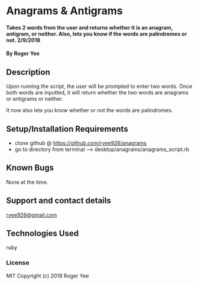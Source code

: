 # Anagrams & Antigrams

#### Takes 2 words from the user and returns whether it is an anagram, antigram, or neither. Also, lets you know if the words are palindromes or not. 2/9/2018

#### By Roger Yee

## Description

Upon running the script, the user will be prompted to enter two words. Once both words are inputted, it will return whether the two words are anagrams or antigrams or neither.

It now also lets you know whether or not the words are palindromes.

## Setup/Installation Requirements

* clone github @ https://github.com/ryee926/anagrams
* go to directory from terminal --> desktop/anagrams/anagrams_script.rb

## Known Bugs

None at the time.

## Support and contact details

ryee926@gmail.com

## Technologies Used
ruby

### License

MIT
Copyright (c) 2018 Roger Yee
